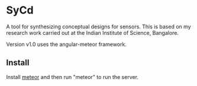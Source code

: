 # SyCd

A tool for synthesizing conceptual designs for sensors. This is based on my research work carried out at the Indian Institute of Science, Bangalore.

Version v1.0 uses the angular-meteor framework.

<h2> Install </h2>
Install <a href="http://www.meteor.com">meteor</a> and then run "meteor" to run the server.